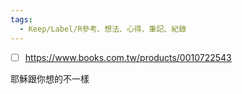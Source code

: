 ```yaml
---
tags:
  - Keep/Label/R參考、想法、心得、筆記、紀錄
---
```



- [ ] https://www.books.com.tw/products/0010722543

耶穌跟你想的不一樣